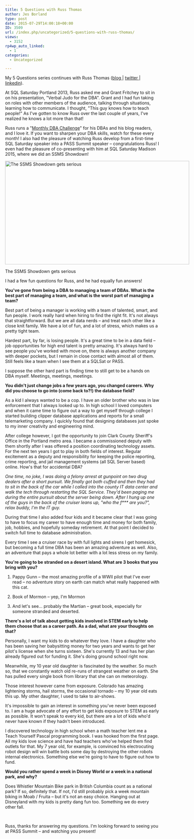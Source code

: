 ```yaml
---
title: 5 Questions with Russ Thomas
author: Jes Borland
type: post
date: 2015-07-29T14:00:18+00:00
ID: 3509
url: /index.php/uncategorized/5-questions-with-russ-thomas/
views:
  - 3152
rp4wp_auto_linked:
  - 1
categories:
  - Uncategorized

---
```

My 5 Questions series continues with Russ Thomas (<a href="https://sqljudo.wordpress.com/" target="_blank">blog </a>| <a href="https://twitter.com/SQLJudo" target="_blank">twitter </a>| <a href="https://www.linkedin.com/pub/russ-thomas/59/601/4b2" target="_blank">linkedin</a>).

At SQL Saturday Portland 2013, Russ asked me and Grant Fritchey to sit in on his presentation, "Verbal Judo for the DBA". Grant and I had fun taking on roles with other members of the audience, talking through situations, learning how to communicate. I thought, "This guy knows how to teach people!" As I've gotten to know Russ over the last couple of years, I've realized he knows a lot more than that!

Russ runs a "<a href="https://sqljudo.wordpress.com/monthly-dba-challenge/" target="_blank">Monthly DBA Challenge</a>" for his DBAs and his blog readers, and I love it. If you want to sharpen your DBA skills, watch for these every month! I also had the pleasure of watching Russ develop from a first-time SQL Saturday speaker into a PASS Summit speaker – congratulations Russ! I even had the pleasure of co-presenting with him at SQL Saturday Madison 2015, where we did an SSMS Showdown!

<div id="attachment_3511" style="width: 611px" class="wp-caption alignright">
  <a href="https://lessthandot.z19.web.core.windows.net/wp-content/uploads/2015/07/jes_and_russ.jpg"><img class="wp-image-3511" src="https://lessthandot.z19.web.core.windows.net/wp-content/uploads/2015/07/jes_and_russ.jpg" alt="The SSMS Showdown gets serious" width="601" height="338" srcset="https://lessthandot.z19.web.core.windows.net/wp-content/uploads/2015/07/jes_and_russ.jpg 1024w, https://lessthandot.z19.web.core.windows.net/wp-content/uploads/2015/07/jes_and_russ-300x168.jpg 300w" sizes="(max-width: 601px) 100vw, 601px" /></a>
  
  <p class="wp-caption-text">
    The SSMS Showdown gets serious
  </p>
</div>

I had a few fun questions for Russ, and he had equally fun answers!

**You've gone from being a DBA to managing a team of DBAs. What is the best part of managing a team, and what is the worst part of managing a team?** 

Best part of being a manager is working with a team of talented, smart, and fun people. I work really hard when hiring to find the right fit. It's not always that straightforward. But we are all data nerds – and treat each other like a close knit family. We have a lot of fun, and a lot of stress, which makes us a pretty tight team.

Hardest part, by far, is losing people. It's a great time to be in a data field – job opportunities for high end talent is pretty amazing. It's always hard to see people you've worked with move on, there is always another company with deeper pockets, but I remain in close contact with almost all of them. Still feels like a team when I see them at a SQLSat or PASS.

I suppose the other hard part is finding time to still get to be a hands on DBA myself. Meetings, meetings, meetings.

**You didn't just change jobs a few years ago, you changed careers. Why did you choose to go into (come back to?!) the database field?** 

As a kid I always wanted to be a cop. I have an older brother who was in law enforcement that I always looked up to. In high school I loved computers and when it came time to figure out a way to get myself through college I started building clipper database applications and reports for a small telemarketing company. I quickly found that designing databases just spoke to my inner creativity and engineering mind.

After college however, I got the opportunity to join Clark County Sheriff's Office in the Portland metro area. I became a commissioned deputy with them shortly after I was offered a position coordinating technology assets. For the next ten years I got to play in both fields of interest. Regular excitement as a deputy and responsibility for keeping the police reporting, crime reporting, and jail management systems (all SQL Server based) online. How's that for accidental DBA?

_One time, no joke, I was doing a felony arrest at gunpoint on two drug dealers after a short pursuit. We finally got both cuffed and then they had to sit in the back of the car while I called into the county IT data center and walk the tech through restarting the SQL Service. They'd been paging me during the entire pursuit about the server being down. After I hung up one of the guys in the back of the cruiser leans up, "who the f\*** are you?", relax buddy, I'm the IT guy._

During that time I also added four kids and it became clear that I was going to have to focus my career to have enough time and money for both family, job, hobbies, and hopefully someday retirement. At that point I decided to switch full time to database administration.

Every time I see a cruiser race by with full lights and sirens I get homesick, but becoming a full time DBA has been an amazing adventure as well. Also, an adventure that pays a whole lot better with a lot less stress on my family.

**You're going to be stranded on a desert island. What are 3 books that you bring with you?** 

1. Pappy Gunn – the most amazing profile of a WWII pilot that I've ever read – no adventure story on earth can match what really happened with this cat.
  
2. Book of Mormon – yep, I'm Mormon
  
3. And let's see... probably the Martian – great book, especially for someone stranded and deserted.

**There's a lot of talk about getting kids involved in STEM early to help them choose that as a career path. As a dad, what are your thoughts on that?** 

Personally, I want my kids to do whatever they love. I have a daughter who has been saving her babysitting money for two years and wants to get her pilot's license when she turns sixteen. She's currently 13 and has her plan already figured out for funding it. She's doing ground school right now.

Meanwhile, my 10 year old daughter is fascinated by the weather. So much so, that we constantly watch old re-runs of strangest weather on earth. She has pulled every single book from library that she can on meteorology.

Those interest however came from exposure. Colorado has amazing lightening storms, hail storms, the occasional tornado – my 10 year old eats this up. My other daughter, I used to take to air-shows.

It's impossible to gain an interest in something you've never been exposed to. I am a huge advocate of any effort to get kids exposure to STEM as early as possible. It won't speak to every kid, but there are a lot of kids who'd never have known if they hadn't been introduced.

I discovered technology in high school when a math teacher lent me a Teach Yourself Pascal programming book. I was hooked from the first page. All my kids love science and have had teachers who've helped them find outlets for that. My 7 year old, for example, is convinced his electrocuting robot design will win battle bots some day by destroying the other robots internal electronics. Something else we're going to have to figure out how to fund.

**Would you rather spend a week in Disney World or a week in a national park, and why?** 

Does Whistler Mountain Bike park in British Columbia count as a national park? If so, definitely that. If not, I'd still probably pick a week mountain biking in Moab / Fruita – but it's not an easy choice. Hanging out at Disneyland with my kids is pretty dang fun too. Something we do every other fall.

&nbsp;

Russ, thanks for answering my questions. I'm looking forward to seeing you at PASS Summit – and watching you present!